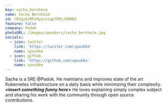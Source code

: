 ```yaml
---
key: sacha_bernheim
name: Sacha Bernheim
id: CR2guk2MFe9yynuiqp7kMjzVKDN3
feature: false
company: Padok
photoURL: /images/speakers/sacha_bernheim.jpg
socials:
  - icon: twitter
    link: 'https://twitter.com/spoukke'
    name: spoukke
  - icon: github
    link: 'https://github.com/spoukke'
    name: spoukke
---
```

Sacha is a SRE @Padok. He maintains and improves state of the art Kubernetes infrastructure on a daily basis while minimizing their complexity. **<insert *something funny here*>** He loves explaining simply complex subject and sharing his work with the community through open source contributions.
